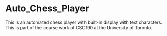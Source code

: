 # Auto_Chess_Player
This is an automated chess player with built-in display with text characters. This is part of the course work of CSC190 at the University of Toronto.
